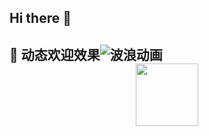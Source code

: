## Hi there 👋

<!--
**WHMEIOUING/WHMEIOUING** is a ✨ _special_ ✨ repository because its `README.md` (this file) appears on your GitHub profile.

Here are some ideas to get you started:

- 🔭 I’m currently working on ...
- 🌱 I’m currently learning ...
- 👯 I’m looking to collaborate on ...
- 🤔 I’m looking for help with ...
- 💬 Ask me about ...
- 📫 How to reach me: ...
- 😄 Pronouns: ...
- ⚡ Fun fact: ...
-->
## 🎉 动态欢迎效果<!-- 波浪动画 -->![波浪动画](https://raw.githubusercontent.com/yourusername/yourrepo/main/waves.svg)<!-- 旋转图标 --><div align="center">  <img src="https://raw.githubusercontent.com/yourusername/yourrepo/main/rotating-heart.svg" width="100"></div>
